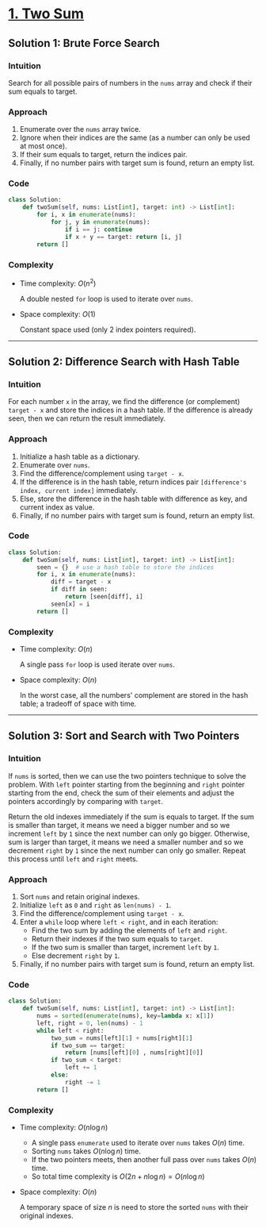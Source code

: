 # [1. Two Sum](https://leetcode.com/problems/two-sum/solutions/4017038/)

## Solution 1: Brute Force Search

### Intuition

Search for all possible pairs of numbers in the `nums` array and check if their sum equals to target.

### Approach

1. Enumerate over the `nums` array twice.
1. Ignore when their indices are the same (as a number can only be used at most once).
1. If their sum equals to target, return the indices pair.
1. Finally, if no number pairs with target sum is found, return an empty list.

### Code

```python
class Solution:
    def twoSum(self, nums: List[int], target: int) -> List[int]:
        for i, x in enumerate(nums):
            for j, y in enumerate(nums):
                if i == j: continue
                if x + y == target: return [i, j]
        return []
```

### Complexity

- Time complexity: $O(n^2)$

  A double nested `for` loop is used to iterate over `nums`.

- Space complexity: $O(1)$

  Constant space used (only 2 index pointers required).

---

## Solution 2: Difference Search with Hash Table

### Intuition

For each number `x` in the array, we find the difference (or complement) `target - x` and store the indices in a hash table. If the difference is already seen, then we can return the result immediately.

### Approach

1. Initialize a hash table as a dictionary.
1. Enumerate over `nums`.
1. Find the difference/complement using `target - x`.
1. If the difference is in the hash table, return indices pair `[difference's index, current index]` immediately.
1. Else, store the difference in the hash table with difference as key, and current index as value.
1. Finally, if no number pairs with target sum is found, return an empty list.

### Code

```python
class Solution:
    def twoSum(self, nums: List[int], target: int) -> List[int]:
        seen = {}  # use a hash table to store the indices
        for i, x in enumerate(nums):
            diff = target - x
            if diff in seen:
                return [seen[diff], i]
            seen[x] = i
        return []
```

### Complexity

- Time complexity: $O(n)$

  A single pass `for` loop is used iterate over `nums`.

- Space complexity: $O(n)$

  In the worst case, all the numbers' complement are stored in the hash table; a tradeoff of space with time.

---

## Solution 3: Sort and Search with Two Pointers

### Intuition

If `nums` is sorted, then we can use the two pointers technique to solve the problem. With `left` pointer starting from the beginning and `right` pointer starting from the end, check the sum of their elements and adjust the pointers accordingly by comparing with `target`.

Return the old indexes immediately if the sum is equals to target. If the sum is smaller than target, it means we need a bigger number and so we increment `left` by `1` since the next number can only go bigger. Otherwise, sum is larger than target, it means we need a smaller number and so we decrement `right` by `1` since the next number can only go smaller. Repeat this process until `left` and `right` meets.

### Approach

1. Sort `nums` and retain original indexes.
1. Initialize `left` as `0` and `right` as `len(nums) - 1`.
1. Find the difference/complement using `target - x`.
1. Enter a `while` loop where `left < right`, and in each iteration:
   - Find the two sum by adding the elements of `left` and `right`.
   - Return their indexes if the two sum equals to `target`.
   - If the two sum is smaller than target, increment `left` by `1`.
   - Else decrement `right` by `1`.
1. Finally, if no number pairs with target sum is found, return an empty list.

### Code

```python
class Solution:
    def twoSum(self, nums: List[int], target: int) -> List[int]:
        nums = sorted(enumerate(nums), key=lambda x: x[1])
        left, right = 0, len(nums) - 1
        while left < right:
            two_sum = nums[left][1] + nums[right][1]
            if two_sum == target:
                return [nums[left][0] , nums[right][0]]
            if two_sum < target:
                left += 1
            else:
                right -= 1
        return []
```

### Complexity

- Time complexity: $O(n \log n)$

  - A single pass `enumerate` used to iterate over `nums` takes $O(n)$ time.
  - Sorting `nums` takes $O(n \log n)$ time.
  - If the two pointers meets, then another full pass over `nums` takes $O(n)$ time.
  - So total time complexity is $O(2n + n \log n) = O(n \log n)$

- Space complexity: $O(n)$

  A temporary space of size $n$ is need to store the sorted `nums` with their original indexes.
